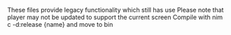 These files provide legacy functionality which still has use
Please note that player may not be updated to support the current screen
Compile with nim c -d:release {name} and move to bin 
